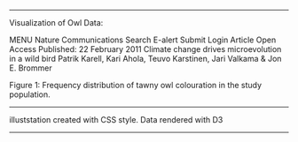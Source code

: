 *****
Visualization of Owl Data: 

MENU Nature Communications
Search
E-alert
Submit
Login
Article
Open Access
Published: 22 February 2011
Climate change drives microevolution in a wild bird
Patrik Karell, Kari Ahola, Teuvo Karstinen, Jari Valkama & Jon E. Brommer 



Figure 1: Frequency distribution of tawny owl colouration in the study population.
*****

illuststation created with CSS style. Data rendered with D3

*****
